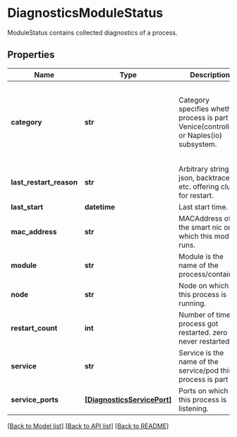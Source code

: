 # DiagnosticsModuleStatus

ModuleStatus contains collected diagnostics of a process.
## Properties
Name | Type | Description | Notes
------------ | ------------- | ------------- | -------------
**category** | **str** | Category specifies whether process is part of Venice(controller) or Naples(io) subsystem. | [optional]  if omitted the server will use the default value of "venice"
**last_restart_reason** | **str** | Arbitrary string, json, backtrace, etc. offering clues for restart. | [optional] 
**last_start** | **datetime** | Last start time. | [optional] 
**mac_address** | **str** | MACAddress of the smart nic on which this module runs. | [optional] 
**module** | **str** | Module is the name of the process/container. | [optional] 
**node** | **str** | Node on which this process is running. | [optional] 
**restart_count** | **int** | Number of times process got restarted. zero if never restarted. | [optional] 
**service** | **str** | Service is the name of the service/pod this process is part of. | [optional] 
**service_ports** | [**[DiagnosticsServicePort]**](DiagnosticsServicePort.md) | Ports on which this process is listening. | [optional] 

[[Back to Model list]](../README.md#documentation-for-models) [[Back to API list]](../README.md#documentation-for-api-endpoints) [[Back to README]](../README.md)


